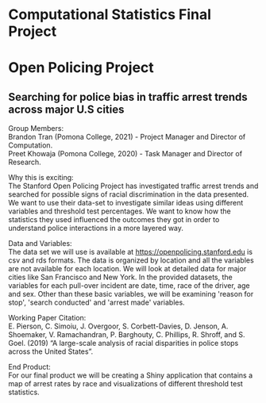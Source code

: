 # Computational Statistics Final Project 
# Open Policing Project
## Searching for police bias in traffic arrest trends across major U.S cities


Group Members:  
Brandon Tran (Pomona College, 2021) - Project Manager and Director of Computation. <br />
Preet Khowaja (Pomona College, 2020) - Task Manager and Director of Research. 


Why this is exciting: <br />
The Stanford Open Policing Project has investigated traffic arrest trends and searched for possible signs of racial discrimination in the data presented. We want to use their data-set to investigate similar ideas using different variables and threshold test percentages. We want to know how the statistics they used influenced the outcomes they got in order to understand police interactions in a more layered way.


Data and Variables: <br />
The data set we will use is available at https://openpolicing.stanford.edu is csv and rds formats. The data is organized by location and all the variables are not available for each location. We will look at detailed data for major cities like San Francisco and New York.
In the provided datasets, the variables for each pull-over incident are date, time, race of the driver, age and sex. Other than these basic variables, we will be examining 'reason for stop', 'search conducted' and 'arrest made' variables. 

Working Paper Citation: <br />
E. Pierson, C. Simoiu, J. Overgoor, S. Corbett-Davies, D. Jenson, A. Shoemaker, V. Ramachandran, P. Barghouty, C. Phillips, R. Shroff, and S. Goel. (2019) “A large-scale analysis of racial disparities in police stops across the United States”.


End Product: <br />
For our final product we will be creating a Shiny application that contains a map of arrest rates by race and visualizations of different threshold test statistics. 
